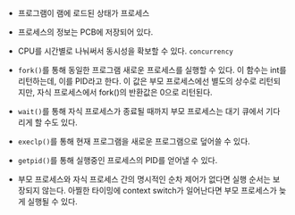 - 프로그램이 램에 로드된 상태가 프로세스

- 프로세스의 정보는 PCB에 저장되어 있다. 

- CPU를 시간별로 나눠써서 동시성을 확보할 수 있다. `concurrency`

- `fork()`를 통해 동일한 프로그램 새로운 프로세스를 실행할 수 있다. 이 함수는 int를 리턴하는데, 이를 PID라고 한다. 이 값은 부모 프로세스에선 별도의 상수로 리턴되지만, 자식 프로세스에서 fork()의 반환값은 0으로 리턴된다.

- `wait()`를 통해 자식 프로세스가 종료될 때까지 부모 프로세스는 대기 큐에서 기다리게 할 수도 있다. 

- `execlp()`를 통해 현재 프로그램을 새로운 프로그램으로 덮어쓸 수 있다. 

- `getpid()`를 통해 실행중인 프로세스의 PID를 얻어낼 수 있다.

- 부모 프로세스와 자식 프로세스 간의 명시적인 순차 제어가 없다면 실행 순서는 보장되지 않는다. 아찔한 타이밍에 context switch가 일어난다면 부모 프로세스가 늦게 실행될 수 있다.

